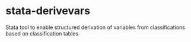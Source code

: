 # stata-derivevars
Stata tool to enable structured derivation of variables from classifications based on classification tables
